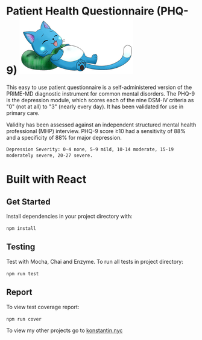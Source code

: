 # Patient Health Questionnaire (PHQ-9) ![](/public/thankyou.png)

This easy to use patient questionnaire is a self-administered version of the PRIME-MD diagnostic instrument for common mental disorders. The PHQ-9 is the depression module, which scores each of the nine DSM-IV criteria as "0" (not at all) to "3" (nearly every day). It has been validated for use in primary care.

Validity has been assessed against an independent structured mental health professional (MHP) interview. PHQ-9 score ≥10 had a sensitivity of 88% and a specificity of 88% for major depression.

```
Depression Severity: 0-4 none, 5-9 mild, 10-14 moderate, 15-19 moderately severe, 20-27 severe.

```

# Built with React

## Get Started
Install dependencies in your project directory with:

`npm install`

## Testing
Test with Mocha, Chai and Enzyme. To run all tests in project directory:

`npm run test`

## Report
To view test coverage report:

`npm run cover`

To view my other projects go to [konstantin.nyc](http://konstantin.nyc)
